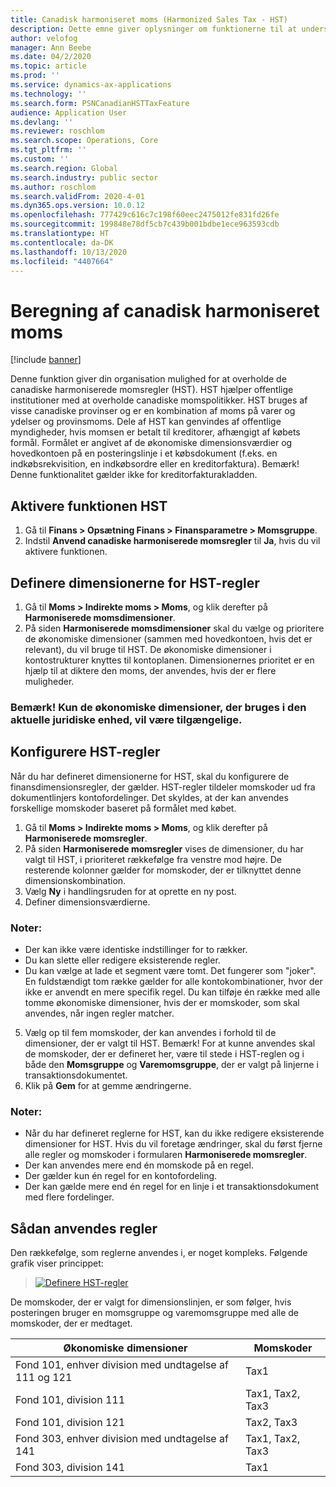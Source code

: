 ```yaml
---
title: Canadisk harmoniseret moms (Harmonized Sales Tax - HST)
description: Dette emne giver oplysninger om funktionerne til at understøtte harmoniseret moms for den offentlige sektor.
author: velofog
manager: Ann Beebe
ms.date: 04/2/2020
ms.topic: article
ms.prod: ''
ms.service: dynamics-ax-applications
ms.technology: ''
ms.search.form: PSNCanadianHSTTaxFeature
audience: Application User
ms.devlang: ''
ms.reviewer: roschlom
ms.search.scope: Operations, Core
ms.tgt_pltfrm: ''
ms.custom: ''
ms.search.region: Global
ms.search.industry: public sector
ms.author: roschlom
ms.search.validFrom: 2020-4-01
ms.dyn365.ops.version: 10.0.12
ms.openlocfilehash: 777429c616c7c198f60eec2475012fe831fd26fe
ms.sourcegitcommit: 199848e78df5cb7c439b001bdbe1ece963593cdb
ms.translationtype: HT
ms.contentlocale: da-DK
ms.lasthandoff: 10/13/2020
ms.locfileid: "4407664"
---
```

# <a name="calculating-canadian-harmonized-sales-tax"></a>Beregning af canadisk harmoniseret moms

[!include [banner](../includes/banner.md)]

Denne funktion giver din organisation mulighed for at overholde de canadiske harmoniserede momsregler (HST). HST hjælper offentlige institutioner med at overholde canadiske momspolitikker. HST bruges af visse canadiske provinser og er en kombination af moms på varer og ydelser og provinsmoms.
Dele af HST kan genvindes af offentlige myndigheder, hvis momsen er betalt til kreditorer, afhængigt af købets formål. Formålet er angivet af de økonomiske dimensionsværdier og hovedkontoen på en posteringslinje i et købsdokument (f.eks. en indkøbsrekvisition, en indkøbsordre eller en kreditorfaktura).
Bemærk! Denne funktionalitet gælder ikke for kreditorfakturakladden.

## <a name="enabling-the-hst-feature"></a>Aktivere funktionen HST

1. Gå til **Finans > Opsætning Finans > Finansparametre > Momsgruppe**.
2. Indstil **Anvend canadiske harmoniserede momsregler** til **Ja**, hvis du vil aktivere funktionen.

## <a name="define-the-dimensions-for-hst-rules"></a>Definere dimensionerne for HST-regler

1. Gå til **Moms > Indirekte moms > Moms**, og klik derefter på **Harmoniserede momsdimensioner**. 
2. På siden **Harmoniserede momsdimensioner** skal du vælge og prioritere de økonomiske dimensioner (sammen med hovedkontoen, hvis det er relevant), du vil bruge til HST. De økonomiske dimensioner i kontostrukturer knyttes til kontoplanen. Dimensionernes prioritet er en hjælp til at diktere den moms, der anvendes, hvis der er flere muligheder. 



### <a name="note-only-the-financial-dimensions-that-are-used-in-the-current-legal-entity-will-be-available"></a>Bemærk! Kun de økonomiske dimensioner, der bruges i den aktuelle juridiske enhed, vil være tilgængelige.

## <a name="set-up-hst-rules"></a>Konfigurere HST-regler

Når du har defineret dimensionerne for HST, skal du konfigurere de finansdimensionsregler, der gælder. HST-regler tildeler momskoder ud fra dokumentlinjers kontofordelinger. Det skyldes, at der kan anvendes forskellige momskoder baseret på formålet med købet.
1. Gå til **Moms > Indirekte moms > Moms**, og klik derefter på **Harmoniserede momsregler**. 
2. På siden **Harmoniserede momsregler** vises de dimensioner, du har valgt til HST, i prioriteret rækkefølge fra venstre mod højre. De resterende kolonner gælder for momskoder, der er tilknyttet denne dimensionskombination. 
3. Vælg **Ny** i handlingsruden for at oprette en ny post.
4. Definer dimensionsværdierne. 

### <a name="notes"></a>Noter:
- Der kan ikke være identiske indstillinger for to rækker.
- Du kan slette eller redigere eksisterende regler.
- Du kan vælge at lade et segment være tomt. Det fungerer som "joker". En fuldstændigt tom række gælder for alle kontokombinationer, hvor der ikke er anvendt en mere specifik regel. Du kan tilføje én række med alle tomme økonomiske dimensioner, hvis der er momskoder, som skal anvendes, når ingen regler matcher.

5. Vælg op til fem momskoder, der kan anvendes i forhold til de dimensioner, der er valgt til HST. Bemærk! For at kunne anvendes skal de momskoder, der er defineret her, være til stede i HST-reglen og i både den **Momsgruppe** og **Varemomsgruppe**, der er valgt på linjerne i transaktionsdokumentet. 
6. Klik på **Gem** for at gemme ændringerne. 

### <a name="notes"></a>Noter:
- Når du har defineret reglerne for HST, kan du ikke redigere eksisterende dimensioner for HST. Hvis du vil foretage ændringer, skal du først fjerne alle regler og momskoder i formularen **Harmoniserede momsregler**.
- Der kan anvendes mere end én momskode på en regel.
- Der gælder kun én regel for en kontofordeling.
- Der kan gælde mere end én regel for en linje i et transaktionsdokument med flere fordelinger.

## <a name="how-rules-are-applied"></a>Sådan anvendes regler

Den rækkefølge, som reglerne anvendes i, er noget kompleks. Følgende grafik viser princippet:

> [![Definere HST-regler](./media/define-hst-rules.png)](./media/define-hst-rules.png)

De momskoder, der er valgt for dimensionslinjen, er som følger, hvis posteringen bruger en momsgruppe og varemomsgruppe med alle de momskoder, der er medtaget.

|Økonomiske dimensioner                     | Momskoder|
|-----------------------------------------|-----------------|   
|Fond 101, enhver division med undtagelse af 111 og 121| Tax1            |
|   Fond 101, division 111                  |   Tax1, Tax2, Tax3|
|   Fond 101, division 121                  | Tax2, Tax3      |
|   Fond 303, enhver division med undtagelse af 141         | Tax1, Tax2, Tax3|
|   Fond 303, division 141                  | Tax1            |
